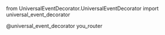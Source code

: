 from UniversalEventDecorator.UniversalEventDecorator import universal_event_decorator

@universal_event_decorator
you_router